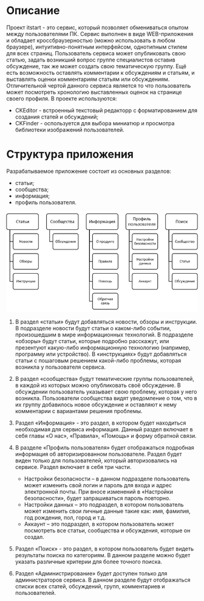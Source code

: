 # Описание

Проект itstart - это сервис, который позволяет обмениваться опытом между пользователями ПК. Сервис  выполнен в виде WEB-приложения и обладает кроссбраузерностью (можно использовать в любом браузере), интуитивно-понятным интерфейсом, однотипным стилем для всех страниц.
Пользователь сервиса может опубликовать свою статью, задать возникший вопрос группе специалистов оставив обсуждение, так же может создать свою тематическую группу. Ещё есть возможность оставлять комментарии к обсуждениям и статьям, и выставлять оценки комментариям статьям или обсуждениям.
Отличительной чертой данного сервиса является то что пользователь может посмотреть хронологию выставленных оценок на странице своего профиля.
В проекте используются:
 - CKEditor - встроенный текстовый редакторр с форматированием для создания статей и обсуждений;
 - CKFinder - оспользуется для выбора миниатюр и просмотра библиотеки изображений пользователей.

# Структура приложения
Разрабатываемое приложение состоит из основных разделов:
 - статьи;
 - сообщества;
 - информация;
 - профиль пользователя.

<img src = "https://raw.githubusercontent.com/Yaserson95/itstart/master/README/struct.png"/>

 1. В раздел «статьи» будут добавляться новости, обзоры и инструкции. В подразделе новости будут статьи о каком-либо событии, произошедшим в мире информационных технологий. В подразделе «обзоры» будут статьи, которые подробно расскажут, или презентуют какую-либо информационную технологию (например, программу или устройство). В «инструкциях» будут добавляться статьи с пошаговым решением какой-либо проблемы, которая возникла у пользователя сервиса.
 
 2. В раздел «сообщества» будут тематические группы пользователей, в каждой из которых можно опубликовать своё обсуждение. В обсуждении пользователь указывает свою проблему, которая у него возникла. Пользователи сообщества видят уведомление о том, что в их группу добавилось новое обсуждение и оставляют к нему комментарии с вариантами решения проблемы.
 
 3. Раздел «Информация» - это раздел, в котором будет находиться необходимая для сервиса информация. Данный раздел включает в себя главы «О нас», «Правила», «Помощь» и форму обратной связи.
 
 4. В разделе «Профиль пользователя» будет отображаться подробная информация об авторизированном пользователе. Раздел будет виден только для пользователей, который авторизовались на сервисе. Раздел включает в себя три части.
    - Настройки безопасности – в данном подразделе пользователь может изменить свой логин и пароль для входа и адрес электронной почты. При вносе изменений в «Настройки безопасности», будет запрашиваться пароль повторно.
    - Настройки данных – это подраздел, в котором пользователь может изменить свои личные данные такие как: имя, фамилия, год рождения, пол, город и т.д.
    - Аккаунт – это подраздел, в котором пользователь может посмотреть все статьи, сообщества и обсуждения, которые он создал.
 
 5. Раздел «Поиск» - это раздел, в котором пользователь будет видеть результаты поиска по категориям. В данном разделе можно будет указать различные критерии для более точного поиска.
 
 6. Раздел «Администрирование» будет доступен только для администраторов сервиса. В данном разделе будут отображаться списки всех статей, обсуждений, групп, комментариев и пользователей.
